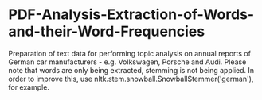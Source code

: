 # PDF-Analysis-Extraction-of-Words-and-their-Word-Frequencies
Preparation of text data for performing topic analysis on annual reports of German car manufacturers - e.g. Volkswagen, Porsche and Audi. Please note that words are only being extracted, stemming is not being applied. In order to improve this, use nltk.stem.snowball.SnowballStemmer('german'), for example.
